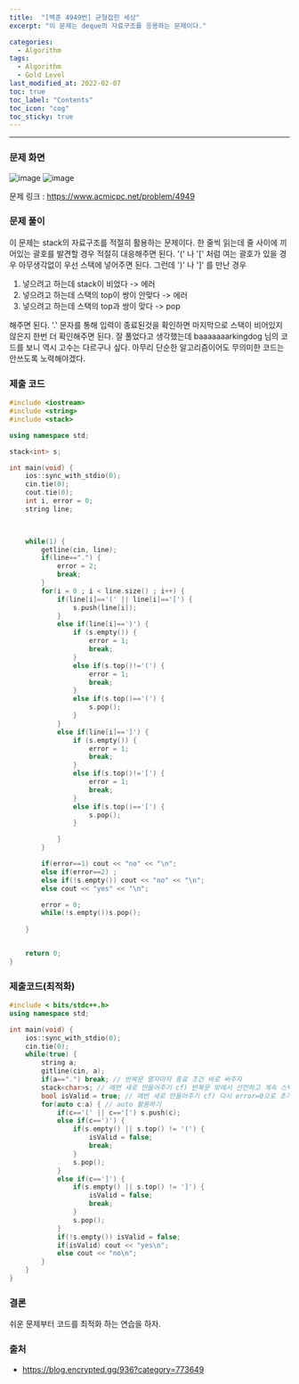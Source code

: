 ```yaml
---
title:  "[백준 4949번] 균형잡힌 세상"
excerpt: "이 문제는 deque의 자료구조를 응용하는 문제이다."

categories:
  - Algorithm
tags:
  - Algorithm
  - Gold Level
last_modified_at: 2022-02-07 
toc: true
toc_label: "Contents"
toc_icon: "cog"
toc_sticky: true
---
```


---


### 문제 화면

![image](https://user-images.githubusercontent.com/54565079/152982925-cbfd8259-1ea5-48ff-8dab-8e92688580c8.png)
![image](https://user-images.githubusercontent.com/54565079/152982970-1d39ca64-0820-4d0a-b698-dff4d4f0e1ff.png)



문제 링크 : <https://www.acmicpc.net/problem/4949> 



### 문제 풀이

이 문제는 stack의 자료구조를 적절히 활용하는 문제이다. 한 줄씩 읽는데 줄 사이에 끼어있는 괄호를 발견할 경우 적절히 대응해주면 된다. '(' 나 '[' 처럼 여는 괄호가 있을 경우 아무생각없이 우선 스택에 넣어주면 된다. 그런데 ')' 나 ']' 를 만난 경우

1. 넣으려고 하는데 stack이 비었다 -> 에러
2. 넣으려고 하는데 스택의 top이 쌍이 안맞다 -> 에러
3. 넣으려고 하는데 스택의 top과 쌍이 맞다 -> pop

해주면 된다. '.' 문자를 통해 입력이 종료된것을 확인하면 마지막으로 스택이 비어있지 않은지 한번 더 확인해주면 된다. 잘 풀었다고 생각했는데 baaaaaaarkingdog 님의 코드를 보니 역시 고수는 다르구나 싶다. 아무리 단순한 알고리즘이어도 무의미한 코드는 안쓰도록 노력해야겠다. 



### 제출 코드

```c++
#include <iostream>
#include <string>
#include <stack>

using namespace std;

stack<int> s;

int main(void) {
    ios::sync_with_stdio(0);
    cin.tie(0);
    cout.tie(0);
    int i, error = 0;
    string line;

    

    while(1) {
        getline(cin, line);
        if(line==".") {
            error = 2;
            break;
        }
        for(i = 0 ; i < line.size() ; i++) {
            if(line[i]=='(' || line[i]=='[') {
                s.push(line[i]);
            }
            else if(line[i]==')') {
                if (s.empty()) {
                    error = 1;
                    break;
                }
                else if(s.top()!='(') {
                    error = 1;
                    break;
                }
                else if(s.top()=='(') {
                    s.pop();
                }
            }
            else if(line[i]==']') {
                if (s.empty()) {
                    error = 1;
                    break;
                }
                else if(s.top()!='[') {
                    error = 1;
                    break;
                }
                else if(s.top()=='[') {
                    s.pop();
                }

            }
        }

        if(error==1) cout << "no" << "\n";
        else if(error==2) ;
        else if(!s.empty()) cout << "no" << "\n";
        else cout << "yes" << "\n";

        error = 0;
        while(!s.empty())s.pop();
        
    } 


    return 0;
}
```



### 제출코드(최적화)

```c++
#include < bits/stdc++.h>
using namespace std;

int main(void) {
    ios::sync_with_stdio(0);
    cin.tie(0);
    while(true) {
        string a;
        gitline(cin, a);
        if(a==".") break; // 반복문 열자마자 종료 조건 바로 써주자
        stack<char>s; // 매번 새로 만들어주기 cf) 반복문 밖에서 선언하고 계속 스택 초기화 해줄 필요x
        bool isValid = true; // 매번 새로 만들어주기 cf) 다시 error=0으로 초기화해줄 필요x
        for(auto c:a) { // auto 활용하기
            if(c=='(' || c=='[') s.push(c);
            else if(c==')') {
                if(s.empty() || s.top() != '(') {
                    isValid = false;
                    break;
                }
                s.pop();
            }
 			else if(c==']') {
                if(s.empty() || s.top() != ']') {
                    isValid = false;
                    break;
                }
                s.pop();
            }           
            if(!s.empty()) isValid = false;
            if(isValid) cout << "yes\n";
            else cout << "no\n";
        }
    }
}
```



### 결론

쉬운 문제부터 코드를 최적화 하는 연습을 하자.



### 출처

- <https://blog.encrypted.gg/936?category=773649>
